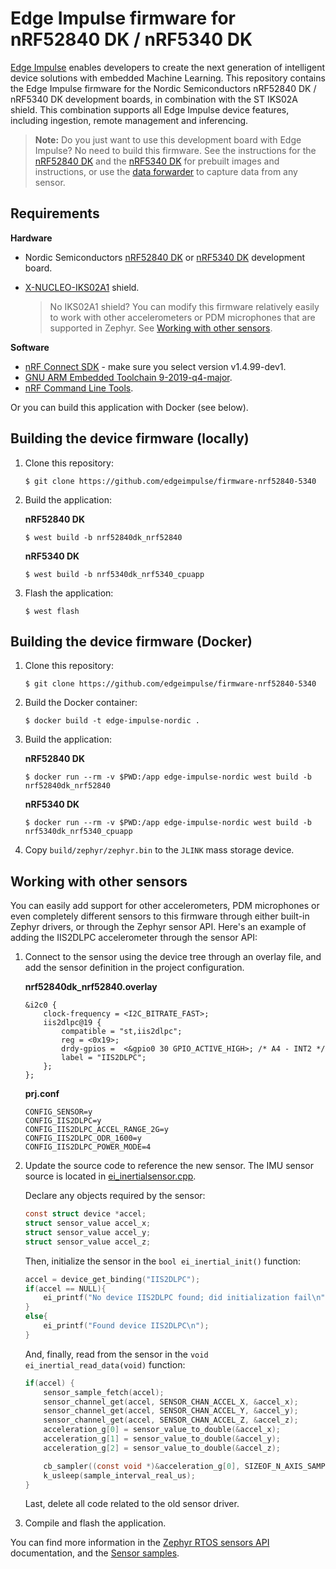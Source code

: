 # Edge Impulse firmware for nRF52840 DK / nRF5340 DK

[Edge Impulse](https://www.edgeimpulse.com) enables developers to create the next generation of intelligent device solutions with embedded Machine Learning. This repository contains the Edge Impulse firmware for the Nordic Semiconductors nRF52840 DK / nRF5340 DK development boards, in combination with the ST IKS02A shield. This combination supports all Edge Impulse device features, including ingestion, remote management and inferencing.

> **Note:** Do you just want to use this development board with Edge Impulse? No need to build this firmware. See the instructions for the [nRF52840 DK](https://docs.edgeimpulse.com/docs/nordic-semi-nrf52840-dk) and the [nRF5340 DK](https://docs.edgeimpulse.com/docs/nordic-semi-nrf5340-dk) for prebuilt images and instructions, or use the [data forwarder](https://docs.edgeimpulse.com/docs/cli-data-forwarder) to capture data from any sensor.

## Requirements

**Hardware**

* Nordic Semiconductors [nRF52840 DK](https://docs.edgeimpulse.com/docs/nordic-semi-nrf52840-dk) or [nRF5340 DK](https://docs.edgeimpulse.com/docs/nordic-semi-nrf5340-dk) development board.
* [X-NUCLEO-IKS02A1](https://www.st.com/en/ecosystems/x-nucleo-iks02a1.html) shield.

    > No IKS02A1 shield? You can modify this firmware relatively easily to work with other accelerometers or PDM microphones that are supported in Zephyr. See [Working with other sensors](#working-with-other-sensors).

**Software**

* [nRF Connect SDK](https://www.nordicsemi.com/Software-and-tools/Software/nRF-Connect-SDK) - make sure you select version v1.4.99-dev1.
* [GNU ARM Embedded Toolchain 9-2019-q4-major](https://developer.arm.com/tools-and-software/open-source-software/developer-tools/gnu-toolchain/gnu-rm/downloads).
* [nRF Command Line Tools](https://www.nordicsemi.com/Software-and-tools/Development-Tools/nRF-Command-Line-Tools/Download).

Or you can build this application with Docker (see below).

## Building the device firmware (locally)

1. Clone this repository:

    ```
    $ git clone https://github.com/edgeimpulse/firmware-nrf52840-5340
    ```

1. Build the application:

    **nRF52840 DK**

    ```
    $ west build -b nrf52840dk_nrf52840
    ```

    **nRF5340 DK**

    ```
    $ west build -b nrf5340dk_nrf5340_cpuapp
    ```

1. Flash the application:

    ```
    $ west flash
    ```

## Building the device firmware (Docker)

1. Clone this repository:

    ```
    $ git clone https://github.com/edgeimpulse/firmware-nrf52840-5340
    ```

1. Build the Docker container:

    ```
    $ docker build -t edge-impulse-nordic .
    ```

1. Build the application:


    **nRF52840 DK**

    ```
    $ docker run --rm -v $PWD:/app edge-impulse-nordic west build -b nrf52840dk_nrf52840
    ```

    **nRF5340 DK**

    ```
    $ docker run --rm -v $PWD:/app edge-impulse-nordic west build -b nrf5340dk_nrf5340_cpuapp
    ```

1. Copy `build/zephyr/zephyr.bin` to the `JLINK` mass storage device.

## Working with other sensors

You can easily add support for other accelerometers, PDM microphones or even completely different sensors to this firmware through either built-in Zephyr drivers, or through the Zephyr sensor API. Here's an example of adding the IIS2DLPC accelerometer through the sensor API:

1. Connect to the sensor using the device tree through an overlay file, and add the sensor definition in the project configuration.

    **nrf52840dk_nrf52840.overlay**

    ```
    &i2c0 {
        clock-frequency = <I2C_BITRATE_FAST>;
        iis2dlpc@19 {
            compatible = "st,iis2dlpc";
            reg = <0x19>;
            drdy-gpios =  <&gpio0 30 GPIO_ACTIVE_HIGH>; /* A4 - INT2 */
            label = "IIS2DLPC";
        };
    };
    ```

    **prj.conf**

    ```
    CONFIG_SENSOR=y
    CONFIG_IIS2DLPC=y
    CONFIG_IIS2DLPC_ACCEL_RANGE_2G=y
    CONFIG_IIS2DLPC_ODR_1600=y
    CONFIG_IIS2DLPC_POWER_MODE=4
    ```

2. Update the source code to reference the new sensor. The IMU sensor source is located in [ei_inertialsensor.cpp](edge-impulse/ingestion-sdk-platform/NordicSemi-nrf52/sensors/ei_inertialsensor).

    Declare any objects required by the sensor:

    ```c
    const struct device *accel;
    struct sensor_value accel_x;
    struct sensor_value accel_y;
    struct sensor_value accel_z;
    ```

    Then, initialize the sensor in the `bool ei_inertial_init()` function:

    ```c
    accel = device_get_binding("IIS2DLPC");
    if(accel == NULL){
        ei_printf("No device IIS2DLPC found; did initialization fail\n");
    }
    else{
        ei_printf("Found device IIS2DLPC\n");
    }
    ```

    And, finally, read from the sensor in the `void ei_inertial_read_data(void)` function:

    ```c
    if(accel) {
        sensor_sample_fetch(accel);
        sensor_channel_get(accel, SENSOR_CHAN_ACCEL_X, &accel_x);
        sensor_channel_get(accel, SENSOR_CHAN_ACCEL_Y, &accel_y);
        sensor_channel_get(accel, SENSOR_CHAN_ACCEL_Z, &accel_z);
        acceleration_g[0] = sensor_value_to_double(&accel_x);
        acceleration_g[1] = sensor_value_to_double(&accel_y);
        acceleration_g[2] = sensor_value_to_double(&accel_z);

        cb_sampler((const void *)&acceleration_g[0], SIZEOF_N_AXIS_SAMPLED);
        k_usleep(sample_interval_real_us);
    }
    ```

    Last, delete all code related to the old sensor driver.

3. Compile and flash the application.

You can find more information in the [Zephyr RTOS sensors API](https://developer.nordicsemi.com/nRF_Connect_SDK/doc/1.4.99-dev1/zephyr/reference/peripherals/sensor.html) documentation, and the [Sensor samples](https://developer.nordicsemi.com/nRF_Connect_SDK/doc/1.4.99-dev1/zephyr/samples/sensor/sensor.html).
